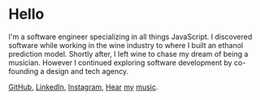 # Hello

I'm a software engineer specializing in all things JavaScript. I discovered software while working in the wine industry  to  where I built an ethanol prediction model. Shortly after, I left wine to chase my dream of being a musician. However I continued exploring software development by co-founding a design and tech agency.

[GitHub](http://github.com/rgruesbeck/projects),
[LinkedIn](https://www.linkedin.com/in/ron-gruesbeck/),
[Instagram](https://www.instagram.com/kybrdct),
[Hear](https://www.youtube.com/watch?v=mq5n-WyPh3A)
[my](https://www.youtube.com/watch?v=O8TaunWUPYA)
[music](https://www.youtube.com/watch?v=bzTLttOCCj0).
